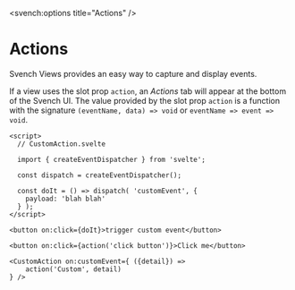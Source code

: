 <script>
   import { View } from 'svench';
   import CustomAction from './CustomAction.svelte';

</script>

<svench:options title="Actions" />

# Actions

Svench Views provides an easy way to capture and display events. 

If a view uses the slot prop `action`, an *Actions* tab will appear at the
bottom of the Svench UI. The value provided by the slot prop `action` is a
function with the signature `(eventName, data) => void` or
`eventName => event => void`. 

```svelte
<script>
  // CustomAction.svelte

  import { createEventDispatcher } from 'svelte';

  const dispatch = createEventDispatcher();

  const doIt = () => dispatch( 'customEvent', {
    payload: 'blah blah'
  } );
</script>

<button on:click={doIt}>trigger custom event</button>
```

<View name="action" let:action>

    <button on:click={action('click button')}>Click me</button>

    <CustomAction on:customEvent={ ({detail}) =>
        action('Custom', detail)
    } />

</View>

